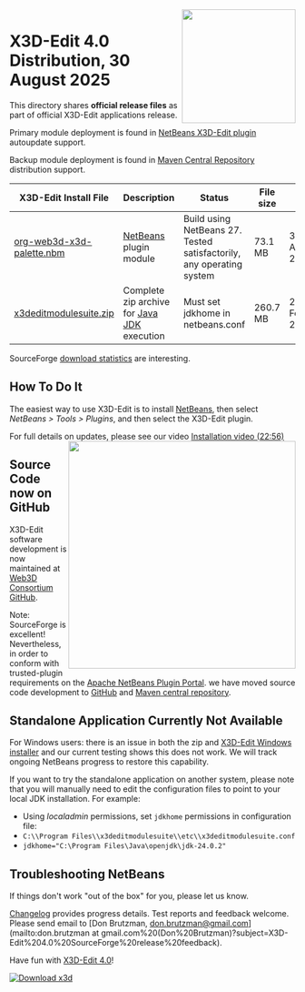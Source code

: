 <img align='right' width='200' src="https://www.web3d.org/x3d/content/examples/images//oss-rising-star-white.svg"/>
<!--
https://sourceforge.net/p/x3d/admin/files/badges/
-->
<!--
* [SourceForge Markdown Syntax Guide](https://sourceforge.net/nf/markdown_syntax)
-->

# X3D-Edit 4.0 Distribution, 30 August 2025

<!-- posted at https://sourceforge.net/projects/x3d/files -->


This directory shares **official release files** as part of official X3D-Edit applications release.

Primary module deployment is found in [NetBeans X3D-Edit plugin](https://plugins.netbeans.apache.org/catalogue/?id=90) autoupdate support.    

Backup module deployment is found in  [Maven Central Repository](https://central.sonatype.com/artifact/org.web3d.x3d.tools/x3dedit/versions) distribution support.

X3D-Edit Install File                                                                                                                        | Description                                       | Status                                                         | File size | Date        
-------------------------------------------------------------------------------------------------------------------------------------------- | ------------------------------------------------- | -------------------------------------------------------------- | --------- | -----------  
[org-web3d-x3d-palette.nbm](https://sourceforge.net/projects/x3d/files/org-web3d-x3d-palette.nbm)           | [NetBeans](https://netbeans.org) plugin module    | Build using NetBeans&nbsp;27. Tested satisfactorily, any operating system |   73.1 MB | 30 August 2025
[x3deditmodulesuite.zip](https://sourceforge.net/projects/x3d/files/x3deditmodulesuite.zip/download)        | Complete zip archive for [Java JDK](https://openjdk.java.net) execution | Must set jdkhome in netbeans.conf       |  260.7 MB | 25 February 2025

<!---
[x3deditmodulesuite-windows.exe](https://sourceforge.net/projects/x3d/files/x3deditmodulesuite-windows.exe) | Windows installer                                 | See installation workaround below                              |  206.2 MB | 7 July 2024, pending
[x3deditmodulesuite-macosx.tgz](https://sourceforge.net/projects/x3d/files/x3deditmodulesuite-macosx.tgz)   | Mac installer                                     | Tested unsatisfactorily, TODO&nbsp;future troubleshooting      |  205.7 MB | 7 July 2024, pending
[x3deditmodulesuite-linux.sh](https://sourceforge.net/projects/x3d/files/x3deditmodulesuite-linux.sh)       | Linux installer                                   | Tested unsatisfactorily, TODO&nbsp;future troubleshooting      |  205.8 MB | 7 July 2024, pending
-->
SourceForge [download statistics](https://sourceforge.net/projects/x3d/files/stats/timeline) are interesting.

## How To Do It

The easiest way to use X3D-Edit is to install [NetBeans](https://netbeans.apache.org/), then select _NetBeans > Tools > Plugins_, and then select the X3D-Edit plugin.

For full details on updates, please see our video
[Installation video (22:56)](https://www.youtube.com/watch?v=ThToh2YLZeY)
[<img align='right' width='400' src="https://www.web3d.org/x3d/tools/X3D-Edit/images/X3D-EditHowToInstallVideoWelcome800x398.png"/>](https://www.youtube.com/watch?v=ThToh2YLZeY)

## Source Code now on GitHub

X3D-Edit software development is now maintained at [Web3D Consortium GitHub](https://github.com/Web3DConsortium/X3D-Edit).

Note: SourceForge is excellent!  Nevertheless, in order to conform with trusted-plugin requirements on the 
[Apache NetBeans Plugin Portal](https://plugins.netbeans.apache.org/catalogue/?id=90).
we have moved source code development to [GitHub](https://github.com/Web3dConsortium/X3D-Edit) and 
[Maven central repository](https://central.sonatype.com/artifact/org.web3d.x3d.tools/x3dedit).

## Standalone Application Currently Not Available

For Windows users: there is an issue in both the zip and [X3D-Edit Windows installer](https://github.com/Web3DConsortium/X3D-Edit/issues/3) and our current testing shows this does not work.  We will track ongoing NetBeans progress to restore this capability.

If you want to try the standalone application on another system, please note that you will manually need to edit the configuration files to point to your local JDK installation.  For example:

- Using _localadmin_ permissions, set `jdkhome` permissions in configuration file:
- `C:\\Program Files\\x3deditmodulesuite\\etc\\x3deditmodulesuite.conf`
- `jdkhome="C:\Program Files\Java\openjdk\jdk-24.0.2"`

## Troubleshooting NetBeans

If things don't work "out of the box" for you, please let us know.

[Changelog](https://sourceforge.net/p/x3d/code/HEAD/log/?path=/www.web3d.org/x3d/tools/X3dEdit4.0/X3dEditModuleSuite/README.prerelease.md) provides progress details.
Test reports and feedback welcome.  Please send email to
[Don Brutzman, don.brutzman@gmail.com](mailto:don.brutzman at gmail.com%20(Don%20Brutzman)?subject=X3D-Edit%204.0%20SourceForge%20release%20feedback).

Have fun with [X3D-Edit 4.0](https://www.web3d.org/x3d/tools/X3D-Edit)!

[![Download x3d](https://img.shields.io/sourceforge/dm/x3d.svg)](https://sourceforge.net/projects/x3d/files/stats/timeline)
<!--
[![Download x3d](https://img.shields.io/sourceforge/dm/x3d.svg)](https://sourceforge.net/projects/x3d/files/latest/download)
-->
